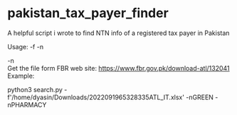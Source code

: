 # pakistan_tax_payer_finder
A helpful script i wrote to find NTN info of a registered tax payer in Pakistan

Usage: -f<Path To xlsx file> -n<Search strings> -n<Search strings>
Get the file form FBR web site: https://www.fbr.gov.pk/download-atl/132041
Example:

python3 search.py -f'/home/dyasin/Downloads/2022091965328335ATL_IT.xlsx' -nGREEN -nPHARMACY
